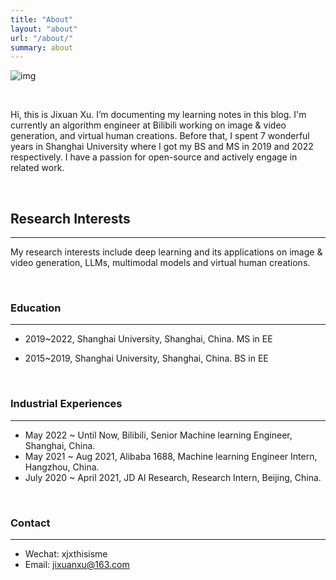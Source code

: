 ```yaml
---
title: "About"
layout: "about"
url: "/about/"
summary: about
---
```

![img](https://i.postimg.cc/9fjW1JZs/IMG-0105.jpg)

<br>

Hi, this is Jixuan Xu. I’m documenting my learning notes in this blog. I'm currently an algorithm engineer at Bilibili working on image & video generation, and virtual human creations. Before that, I spent 7 wonderful years in Shanghai University where I got my BS and MS in 2019 and 2022 respectively. I have a passion for open-source and actively engage in related work.

<br>

## Research Interests
***
My research interests include deep learning and its applications on image & video generation, LLMs, multimodal models and virtual human creations. 

<br>

### Education
***
- 2019~2022, Shanghai University, Shanghai, China. MS in EE

- 2015~2019, Shanghai University, Shanghai, China. BS in EE


<br>

### Industrial Experiences
***
- May 2022 ~ Until Now, Bilibili, Senior Machine learning Engineer, Shanghai, China.
- May 2021 ~ Aug 2021, Alibaba 1688, Machine learning Engineer Intern, Hangzhou, China.
- July 2020 ~ April 2021, JD AI Research, Research Intern, Beijing, China.

<br>

### Contact
***
- Wechat: xjxthisisme
- Email: jixuanxu@163.com



